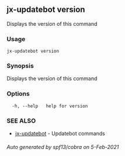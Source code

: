 ## jx-updatebot version

Displays the version of this command

### Usage

```
jx-updatebot version
```

### Synopsis

Displays the version of this command

### Options

```
  -h, --help   help for version
```

### SEE ALSO

* [jx-updatebot](jx-updatebot.md)	 - Updatebot commands

###### Auto generated by spf13/cobra on 5-Feb-2021
